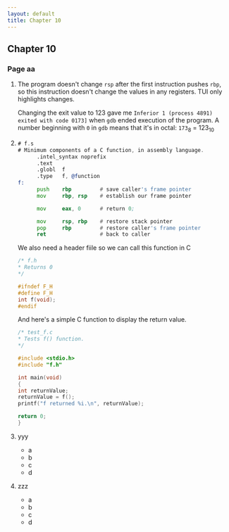 ```yaml
---
layout: default
title: Chapter 10
---
```


## Chapter 10

### Page aa
1. The program doesn't change `rsp` after the first instruction pushes `rbp`, so this instruction doesn't change the values in any registers. TUI only highlights changes.
   
   Changing the exit value to 123 gave me `Inferior 1 (process 4891) exited with code 0173]` when `gdb` ended execution of the program. A number beginning with `0` in `gdb` means that it's in octal: `173`<sub>8</sub> = 123<sub>10</sub>

2. 
   ```asm
   # f.s
   # Minimum components of a C function, in assembly language.
         .intel_syntax noprefix
         .text
         .globl  f
         .type   f, @function
   f:
         push    rbp         # save caller's frame pointer
         mov     rbp, rsp    # establish our frame pointer

         mov     eax, 0      # return 0;

         mov     rsp, rbp    # restore stack pointer
         pop     rbp         # restore caller's frame pointer
         ret                 # back to caller
   ```
   We also need a header fiile so we can call this function in C
   ```c
   /* f.h
   * Returns 0
   */

   #ifndef F_H
   #define F_H
   int f(void);
   #endif
   ```
   And here's a simple C function to display the return value.
   ```c
   /* test_f.c
   * Tests f() function.
   */

   #include <stdio.h>
   #include "f.h"

   int main(void)
   {
   int returnValue;
   returnValue = f();
   printf("f returned %i.\n", returnValue);

   return 0;
   }
   ```
3. yyy
   * a
   * b
   * c
   * d
4. zzz
   * a
   * b
   * c
   * d

